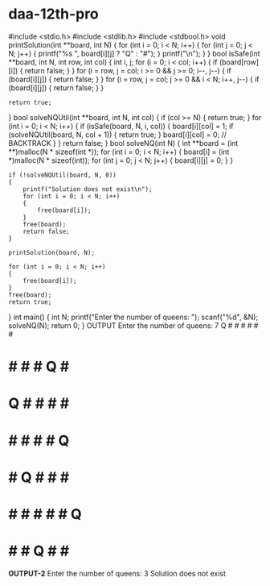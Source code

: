 # daa-12th-pro
#include <stdio.h>
#include <stdlib.h>
#include <stdbool.h>
void printSolution(int **board, int N)
{
    for (int i = 0; i < N; i++)
    {
        for (int j = 0; j < N; j++)
        {
            printf("%s ", board[i][j] ? "Q" : "#");
        }
        printf("\n");
    }
}
bool isSafe(int **board, int N, int row, int col)
{
    int i, j;
    for (i = 0; i < col; i++)
    {
        if (board[row][i])
        {
            return false;
        }
    }
     for (i = row, j = col; i >= 0 && j >= 0; i--, j--)
    {
        if (board[i][j])
        {
            return false;
        }
    }
    for (i = row, j = col; j >= 0 && i < N; i++, j--)
    {
        if (board[i][j])
        {
            return false;
        }
    }

    return true;
}
bool solveNQUtil(int **board, int N, int col)
{
    if (col >= N)
    {
        return true;
    }
     for (int i = 0; i < N; i++)
    {
        if (isSafe(board, N, i, col))
        {
            board[i][col] = 1;
            if (solveNQUtil(board, N, col + 1))
            {
                return true;
            }
            board[i][col] = 0; // BACKTRACK
        }
    }
    return false;
}
bool solveNQ(int N)
{
    int **board = (int **)malloc(N * sizeof(int *));
    for (int i = 0; i < N; i++)
    {
        board[i] = (int *)malloc(N * sizeof(int));
        for (int j = 0; j < N; j++)
        {
            board[i][j] = 0;
        }
    }

    if (!solveNQUtil(board, N, 0))
    {
        printf("Solution does not exist\n");
        for (int i = 0; i < N; i++)
        {
            free(board[i]);
        }
        free(board);
        return false;
    }

    printSolution(board, N);

    for (int i = 0; i < N; i++)
    {
        free(board[i]);
    }
    free(board);
    return true;
}
int main()
{
    int N;
    printf("Enter the number of queens: ");
    scanf("%d", &N);
    solveNQ(N);
    return 0;
}
OUTPUT
Enter the number of queens: 7
Q # # # # # # 
# # # # Q # # 
# Q # # # # # 
# # # # # Q # 
# # Q # # # # 
# # # # # # Q 
# # # Q # # # 
************************OUTPUT-2************************
Enter the number of queens: 3
Solution does not exist
